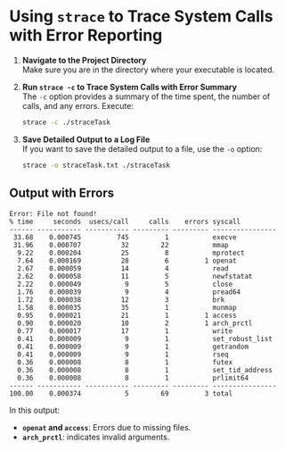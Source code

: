 # Using `strace` to Trace System Calls with Error Reporting

1. **Navigate to the Project Directory**  
   Make sure you are in the directory where your executable is located.
   
2. **Run `strace -c` to Trace System Calls with Error Summary**  
   The `-c` option provides a summary of the time spent, the number of calls, and any errors. Execute:
   ```bash
   strace -c ./straceTask
   ```
   
3. **Save Detailed Output to a Log File**  
   If you want to save the detailed output to a file, use the `-o` option:
   ```bash
   strace -o straceTask.txt ./straceTask
   ```
   
## Output with Errors
```plaintext
Error: File not found!
% time     seconds  usecs/call     calls    errors syscall
------ ----------- ----------- --------- --------- ----------------
 33.68    0.000745         745         1           execve
 31.96    0.000707          32        22           mmap
  9.22    0.000204          25         8           mprotect
  7.64    0.000169          28         6         1 openat
  2.67    0.000059          14         4           read
  2.62    0.000058          11         5           newfstatat
  2.22    0.000049           9         5           close
  1.76    0.000039           9         4           pread64
  1.72    0.000038          12         3           brk
  1.58    0.000035          35         1           munmap
  0.95    0.000021          21         1         1 access
  0.90    0.000020          10         2         1 arch_prctl
  0.77    0.000017          17         1           write
  0.41    0.000009           9         1           set_robust_list
  0.41    0.000009           9         1           getrandom
  0.41    0.000009           9         1           rseq
  0.36    0.000008           8         1           futex
  0.36    0.000008           8         1           set_tid_address
  0.36    0.000008           8         1           prlimit64
------ ----------- ----------- --------- --------- ----------------
100.00    0.000374           5        69         3 total
```

In this output:
- **`openat` and `access`**: Errors due to missing files.
- **`arch_prctl`**: indicates invalid arguments.
